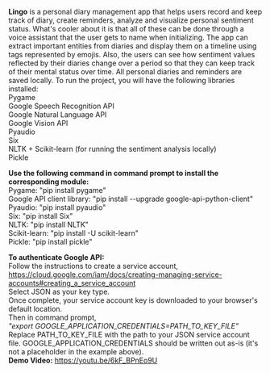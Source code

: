 
**Lingo** is a personal diary management app that helps users record and keep track of diary, create reminders, analyze and visualize personal sentiment status. What's cooler about it is that all of these can be done through a voice assistant that the user gets to name when initializing. The app can extract important entities from diaries and display them on a timeline using tags represented by emojis. Also, the users can see how sentiment values reflected by their diaries change over a period so that they can keep track of their mental status over time. All personal diaries and reminders are saved locally.
To run the project, you will have the following libraries installed: <br />
Pygame <br />
Google Speech Recognition API <br />
Google Natural Language API <br />
Google Vision API <br />
Pyaudio <br />
Six <br />
NLTK + Scikit-learn (for running the sentiment analysis locally) <br />
Pickle <br />

**Use the following command in command prompt to install the corresponding module:** <br />
Pygame: "pip install pygame" <br />
Google API client library: "pip install --upgrade google-api-python-client" <br />
Pyaudio: "pip install pyaudio" <br />
Six: "pip install Six" <br />
NLTK: "pip install NLTK" <br />
Scikit-learn: "pip install -U scikit-learn" <br />
Pickle: "pip install pickle" <br />

**To authenticate Google API:** <br />
Follow the instructions to create a service account, <br />
https://cloud.google.com/iam/docs/creating-managing-service-accounts#creating_a_service_account <br />
Select JSON as your key type. <br />
Once complete, your service account key is downloaded to your browser's default location. <br />
Then in command prompt, <br />
_"export GOOGLE_APPLICATION_CREDENTIALS=PATH_TO_KEY_FILE" <br />_
Replace PATH_TO_KEY_FILE with the path to your JSON service account file. GOOGLE_APPLICATION_CREDENTIALS should be written out as-is (it's not a placeholder in the example above). <br />
**Demo Video:** https://youtu.be/6kF_BPnEo9U